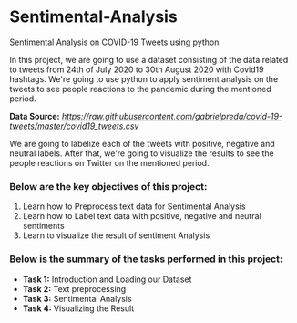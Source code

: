 # Sentimental-Analysis
Sentimental Analysis on COVID-19 Tweets using python


In this project, we are going to use a dataset consisting of the data related to tweets from 24th of July 2020 to 30th August 2020 with Covid19 hashtags. We're going to use python to apply sentiment analysis on the tweets to see people reactions to the pandemic during the mentioned period.

 __Data Source:__ *https://raw.githubusercontent.com/gabrielpreda/covid-19-tweets/master/covid19_tweets.csv*

We are going to labelize each of the tweets with positive, negative and neutral labels. After that, we're going to visualize the results to see the people reactions on Twitter on the mentioned period.

### Below are the key objectives of this project:
1.	Learn how to Preprocess text data for Sentimental Analysis 
2.	Learn how to Label text data with positive, negative and neutral sentiments 
3.	Learn to visualize the result of sentiment Analysis 

### Below is the summary of the tasks performed in this project:
- __Task 1:__ Introduction and Loading our Dataset
- __Task 2:__ Text preprocessing 
- __Task 3:__ Sentimental Analysis 
- __Task 4:__ Visualizing the Result

